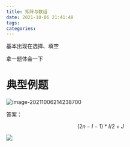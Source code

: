 ```yaml
---
title: 矩阵与数组
date: 2021-10-06 21:41:48
tags:
categories:
---
```


 基本出现在选择、填空



拿一题体会一下

# 典型例题

![image-20211006214238700](https://gitee.com/simple_one1/pic/raw/master/image-20211006214238700.png)

答案：

$$(2n-I-1)*I/2+J$$

![](https://gitee.com/simple_one1/pic/raw/master/image-20211007094032577.png)